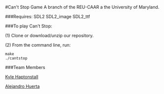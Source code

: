 #Can't Stop Game
A branch of the REU-CAAR a the University of Maryland.

###Requires:
SDL2
SDL2_image
SDL2_ttf

###To play Can't Stop:

(1) Clone or download/unzip our repository.

(2) From the command line, run:
```
make
./cantstop
```


###Team Members

[Kyle Haptonstall][kyle-github]

[Alejandro Huerta][alex-github]

[kyle-github]:  github.com/khaptonstall
[alex-github]:  github.com/ahuerta0686
